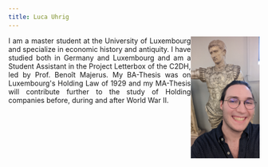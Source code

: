 ```yaml
---
title: Luca Uhrig
---
```

<img align="right" src="/assets/images/author_luca.jpg" width="138" height="244">
<div style="text-align: justify"> I am a master student at the University of Luxembourg and specialize in economic history and antiquity. I have studied both in Germany and Luxembourg and am a Student Assistant in the Project Letterbox of the C2DH, led by Prof. Benoît Majerus. My BA-Thesis was on Luxembourg's Holding Law of 1929 and my MA-Thesis will contribute further to the study of Holding companies before, during and after World War II. </div>
